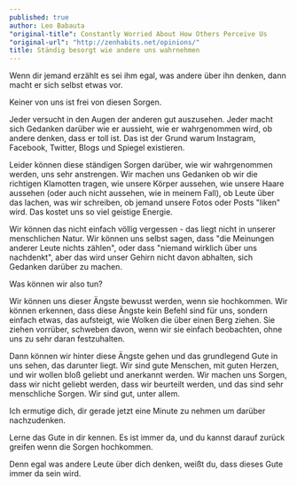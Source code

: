 ```yaml
---
published: true
author: Leo Babauta
"original-title": Constantly Worried About How Others Perceive Us
"original-url": "http://zenhabits.net/opinions/"
title: Ständig besorgt wie andere uns wahrnehmen
---
```


Wenn dir jemand erzählt es sei ihm egal, was andere über ihn denken, dann macht er sich selbst etwas vor.

Keiner von uns ist frei von diesen Sorgen.

Jeder versucht in den Augen der anderen gut auszusehen. Jeder macht sich Gedanken darüber wie er aussieht, wie er wahrgenommen wird, ob andere denken, dass er toll ist. Das ist der Grund warum Instagram, Facebook, Twitter, Blogs und Spiegel existieren.

Leider können diese ständigen Sorgen darüber, wie wir wahrgenommen werden, uns sehr anstrengen. Wir machen uns Gedanken ob wir die richtigen Klamotten tragen, wie unsere Körper aussehen, wie unsere Haare aussehen (oder auch nicht aussehen, wie in meinem Fall), ob Leute über das lachen, was wir schreiben, ob jemand unsere Fotos oder Posts "liken" wird. Das kostet uns so viel geistige Energie.

Wir können das nicht einfach völlig vergessen - das liegt nicht in unserer menschlichen Natur. Wir können uns selbst sagen, dass "die Meinungen anderer Leute nichts zählen", oder dass "niemand wirklich über uns nachdenkt", aber das wird unser Gehirn nicht davon abhalten, sich Gedanken darüber zu machen.

Was können wir also tun?

Wir können uns dieser Ängste bewusst werden, wenn sie hochkommen. Wir können erkennen, dass diese Ängste kein Befehl sind für uns, sondern einfach etwas, das aufsteigt, wie Wolken die über einen Berg ziehen. Sie ziehen vorrüber, schweben davon, wenn wir sie einfach beobachten, ohne uns zu sehr daran festzuhalten.

Dann können wir hinter diese Ängste gehen und das grundlegend Gute in uns sehen, das darunter liegt. Wir sind gute Menschen, mit guten Herzen, und wir wollen bloß geliebt und anerkannt werden. Wir machen uns Sorgen, dass wir nicht geliebt werden, dass wir beurteilt werden, und das sind sehr menschliche Sorgen. Wir sind gut, unter allem.

Ich ermutige dich, dir gerade jetzt eine Minute zu nehmen um darüber nachzudenken.

Lerne das Gute in dir kennen. Es ist immer da, und du kannst darauf zurück greifen wenn die Sorgen hochkommen.

Denn egal was andere Leute über dich denken, weißt du, dass dieses Gute immer da sein wird.
